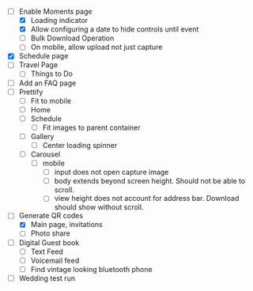 - [ ] Enable Moments page
  - [x] Loading indicator
  - [x] Allow configuring a date to hide controls until event
  - [ ] Bulk Download Operation
  - [ ] On mobile, allow upload not just capture
- [x] Schedule page
- [ ] Travel Page
  - [ ] Things to Do
- [ ] Add an FAQ page
- [ ] Prettify
  - [ ] Fit to mobile
  - [ ] Home
  - [ ] Schedule
    - [ ] Fit images to parent container
  - [ ] Gallery
    - [ ] Center loading spinner
  - [ ] Carousel
    - [ ] mobile
      - [ ] input does not open capture image
      - [ ] body extends beyond screen height. Should not be able to scroll.
      - [ ] view height does not account for address bar. Download should show without scroll.
- [ ] Generate QR codes
  - [x] Main page, invitations
  - [ ] Photo share
- [ ] Digital Guest book
  - [ ] Text Feed
  - [ ] Voicemail feed
  - [ ] Find vintage looking bluetooth phone
- [ ] Wedding test run
